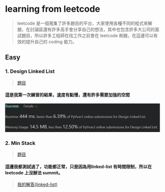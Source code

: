 # learning from leetcode 
> leetcode 是一個蒐集了許多題目的平台，大家使用各種不同的程式來解題，在討論區還有許多高手會分享自己的想法，其中也包含許多大公司的面試題目，所以許多工程師在找工作之前會在 leetcode 刷題，在這邊可以有效的提升自己的 coding 能力。
## Easy
### 1. Design Linked List
> [題目](https://leetcode.com/problems/design-linked-list/)
#### 這是我第一次練習的結果，速度有點慢，還有許多需要加強的空間
![](/leet%20code/Submitted/Design_Linked_List_1.PNG)

### 2. Min Stack
> [題目](https://leetcode.com/problems/min-stack/)
#### 這邊我都測試過了，功能都正常，只是因為用linked-list 有時間限制，所以在 leetcode 上沒辦法 summit。
> [我的解答(linked-list)](https://github.com/aaron1aaron2/my-learning-note/blob/master/leet%20code/Min%20Stack(linked-list))

